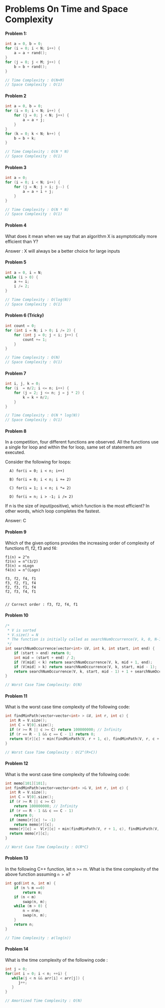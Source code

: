 # Problems On Time and Space Complexity

#### Problem 1:

```cpp
int a = 0, b = 0;    
for (i = 0; i < N; i++) {
    a = a + rand();  
}
for (j = 0; j < M; j++) {
    b = b + rand();
}

// Time Complexity : O(N+M)
// Space Complexity : O(1)
```

#### Problem 2

```cpp
int a = 0, b = 0;    
for (i = 0; i < N; i++) {
    for (j = 0; j < N; j++) {
        a = a + j;
    }
}
for (k = 0; k < N; k++) {
    b = b + k;
} 

// Time Complexity : O(N * N)
// Space Complexity : O(1)
```

#### Problem 3

```cpp
int a = 0;
for (i = 0; i < N; i++) {
    for (j = N; j > i; j--) {
        a = a + i + j;
    }
}

// Time Complexity : O(N * N)
// Space Complexity : O(1)
```

#### Problem 4

What does it mean when we say that an algorithm X is asymptotically more efficient than Y?

Answer : X will always be a better choice for large inputs

#### Problem 5

```cpp
int a = 0, i = N;
while (i > 0) {
    a += i;
    i /= 2;
}

// Time Complexity : O(log(N))
// Space Complexity : O(1)
```

#### Problem 6 \(Tricky\)

```cpp
int count = 0;
for (int i = N; i > 0; i /= 2) {
    for (int j = 0; j < i; j++) {
        count += 1;
    }
}

// Time Complexity : O(N)
// Space Complexity : O(1)
```

#### Problem 7

```cpp
int i, j, k = 0;
for (i  = n/2; i <= n; i++) {
    for (j = 2; j <= n; j = j * 2) {
        k = k + n/2;
    }
}

// Time Complexity : O(N * log(N))
// Space Complexity : O(1)
```

#### Problem 8

In a competition, four different functions are observed. All the functions use a single for loop and within the for loop, same set of statements are executed.

Consider the following for loops:

```text
  A) for(i = 0; i < n; i++)
 
  B) for(i = 0; i < n; i += 2)
 
  C) for(i = 1; i < n; i *= 2)
 
  D) for(i = n; i > -1; i /= 2)
```

If n is the size of input\(positive\), which function is the most efficient? In other words, which loop completes the fastest.

Answer: C

#### Problem 9

Which of the given options provides the increasing order of complexity of functions f1, f2, f3 and f4:

```text
f1(n) = 2^n
f2(n) = n^(3/2)
f3(n) = nLogn
f4(n) = n^(Logn)

f3, f2, f4, f1
f3, f2, f1, f4
f2, f3, f1, f4
f2, f3, f4, f1


// Correct order : f3, f2, f4, f1
```

#### Problem 10

```cpp
/* 
 * V is sorted 
 * V.size() = N
 * The function is initially called as searchNumOccurrence(V, k, 0, N-1)
 */
int searchNumOccurrence(vector<int> &V, int k, int start, int end) {
    if (start > end) return 0;
    int mid = (start + end) / 2;
    if (V[mid] < k) return searchNumOccurrence(V, k, mid + 1, end);
    if (V[mid] > k) return searchNumOccurrence(V, k, start, mid - 1);
    return searchNumOccurrence(V, k, start, mid - 1) + 1 + searchNumOccurrence(V, k, mid + 1, end);
}

// Worst Case Time Complexity: O(N)
```

#### Problem 11

What is the worst case time complexity of the following code:

```cpp
int findMinPath(vector<vector<int> > &V, int r, int c) {
  int R = V.size();
  int C = V[0].size();
  if (r >= R || c >= C) return 100000000; // Infinity
  if (r == R - 1 && c == C - 1) return 0;
  return V[r][c] + min(findMinPath(V, r + 1, c), findMinPath(V, r, c + 1));
}

// Worst Case Time Complexity : O(2^(R+C))
```

#### Problem 12

What is the worst case time complexity of the following code:

```cpp
int memo[101][101];
int findMinPath(vector<vector<int> >& V, int r, int c) {
  int R = V.size();
  int C = V[0].size();
  if (r >= R || c >= C) 
    return 100000000; // Infinity
  if (r == R - 1 && c == C - 1) 
    return 0;
  if (memo[r][c] != -1) 
    return memo[r][c];
  memo[r][c] =  V[r][c] + min(findMinPath(V, r + 1, c), findMinPath(V, r, c + 1));
  return memo[r][c];
}

// Worst Case Time Complexity : O(R*C)
```

#### Problem 13

In the following C++ function, let n &gt;= m. What is the time complexity of the above function assuming `n > m`?

```cpp
int gcd(int n, int m) {
    if (n % m ==0) 
        return m;
    if (n < m) 
        swap(n, m);
    while (m > 0) {
        n = n%m;
        swap(n, m);
    }
    return n;
}

// Time Complexity : ø(log(n))
```

#### Problem 14

What is the time complexity of the following code :

```cpp
int j = 0;
for(int i = 0; i < n; ++i) {
   while(j < n && arr[i] < arr[j]) {
      j++;
   }
}

// Amortized Time Complexity : O(N)
```

